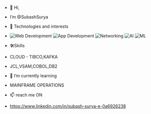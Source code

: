 - 👋 Hi,
-    I’m @SubashSurya
- 👀 Technologies and interests
-    ![Web Development](https://img.shields.io/badge/-🌐%20Web%20Development-333333) ![App Development](https://img.shields.io/badge/-📱%20App%20Development-333333) ![Networking](https://img.shields.io/badge/-🌐%20Networking-333333) ![AI](https://img.shields.io/badge/-🤖%20Artificial%20Intelligence-333333) ![ML](https://img.shields.io/badge/-🧠%20Machine%20Learning-333333)  
- 🛠️Skills
-    CLOUD - TIBCO,KAFKA
-    JCL,VSAM,COBOL,DB2   
- 🌱 I’m currently learning
-    MAINFRAME OPERATIONS

- 📫  reach me ON
- https://www.linkedin.com/in/subash-surya-e-0a6926238

<!---
SubashSurya/SubashSurya is a ✨ special ✨ repository because its `README.md` (this file) appears on your GitHub profile.
You can click the Preview link to take a look at your changes.
--->
